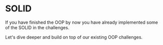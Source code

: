 # SOLID

If you have finished the OOP by now you have already implemented some of the SOLID in the challenges.

Let's dive deeper and build on top of our existing OOP challenges.
